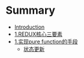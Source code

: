 # Summary

* [Introduction](README.md)
* [1.REDUX核心三要素](chapter1.md)
* [1.实现pure function的手段](shi-xian-pure-function-de-shou-duan.md)
  * [状态更新](shi-xian-pure-function-de-shou-duan/1shu-fu-dian.md)

